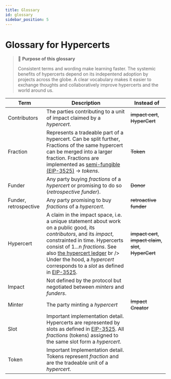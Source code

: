 ```yaml
---
title: Glossary
id: glossary
sidebar_position: 5
---
```


# Glossary for Hypercerts

> 📖 **Purpose of this glossary**
> 
> Consistent terms and wording make learning faster. The systemic benefits of hypercerts depend on its indepentend adoption by projects across the globe. A clear vocabulary makes it easier to exchange thoughts and collaboratively improve hypercerts and the world around us.

| Term | Description | Instead of |
| -------- | -------- | -------- |
| Contributors     | The parties contributing to a unit of impact claimed by a *hypercert*.      | ~~impact cert~~, ~~HyperCert~~    |
| Fraction     | Represents a tradeable part of a hypercert. Can be split further, Fractions of the same hypercert can be merged into a larger fraction. Fractions are implemented as [semi-fungible (EIP-3525)](https://eips.ethereum.org/EIPS/eip-3525) → *tokens*. | ~~Token~~ |
| Funder     | Any party buying *fractions* of a *hypercert* or promising to do so (*retrospective funder*).      | ~~Donor~~ |
| Funder, retrospective     | Any party promising to buy *fractions* of a *hypercert*.      | ~~retroactive funder~~ |
| Hypercert     | A claim in the impact space, i.e. a unique statement about work on a public good, its *contributors*, and its *impact*, constrainted in time. Hypercerts consist of 1...n *fractions*. See also [the hypercert ledger](ledger) br /> <br/>Under the hood, a *hypercert* corresponds to a *slot* as defined in [EIP-3525](https://eips.ethereum.org/EIPS/eip-3525).      | ~~impact cert~~, ~~impact claim~~, ~~slot~~, ~~HyperCert~~    |
| Impact     | Not defined by the protocol but negotiated between *minters* and *funders*.      | |
| Minter     | The party minting a *hypercert*      | ~~Impact Creator~~ |
| Slot     | Important implementation detail. Hypercerts are represented by slots as defined in [EIP-3525](https://eips.ethereum.org/EIPS/eip-3525). All *fractions* (tokens) assigned to the same slot form a *hypercert*.       |  |
| Token     | Important Implementation detail. Tokens represent *fraction* and are the tradeable unit of a *hypercert*. |  |

